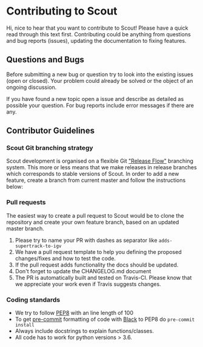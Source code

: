 # Contributing to Scout

Hi, nice to hear that you want to contribute to Scout! Please have a quick read through this text
first. Contributing could be anything from questions and bug reports (issues), updating the
documentation to fixing features.

## Questions and Bugs

Before submitting a new bug or question try to look into the existing issues (open or closed).
Your problem could already be solved or the object of an ongoing discussion.

If you have found a new topic open a issue and describe as detailed as possible your question.
For bug reports include error messages if there are any.

## Contributor Guidelines

### Scout Git branching strategy

Scout development is organised on a flexible Git ["Release Flow"][release_flow] branching system.
This more or less means that we make releases in release branches which corresponds to stable
versions of Scout.
In order to add a new feature, create a branch from current master and follow the instructions
below:

### Pull requests

The easiest way to create a pull request to Scout would be to clone the repository and create your
own feature branch, based on an updated master branch.

1. Please try to name your PR with dashes as separator like `adds-supertrack-to-igv`
1. We have a pull request template to help you defining the proposed changes/fixes and how to test
    the code.
1. If the pull request adds functionality the docs should be updated.
1. Don't forget to update the CHANGELOG.md document
1. The PR is automatically built and tested on Travis-CI.
Please know that we appreciate your work even if Travis suggests changes.

### Coding standards

- We try to follow [PEP8][pep8] with an line length of 100
- To get [pre-commit][pre-commit] formatting of code with [Black][black] to PEP8 do `pre-commit install`
- Always include docstrings to explain functions/classes.
- All code has to work for python versions > 3.6.

[release_flow]: https://www.nebbiatech.com/2019/03/15/git-branching-strategies-which-one-should-i-pick/
[pep8]: https://www.python.org/dev/peps/pep-0008/
[black]: https://github.com/psf/black
[pre-commit]: https://pre-commit.com/
